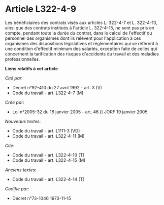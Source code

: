 # Article L322-4-9

Les bénéficiaires des contrats visés aux articles L. 322-4-7 et L. 322-4-10, ainsi que des contrats institués à l'article L.
322-4-15, ne sont pas pris en compte, pendant toute la durée du contrat, dans le calcul de l'effectif du personnel des
organismes dont ils relèvent pour l'application à ces organismes des dispositions législatives et réglementaires qui se
réfèrent à une condition d'effectif minimum des salariés, exception faite de celles qui concernent la tarification des
risques d'accidents du travail et des maladies professionnelles.

**Liens relatifs à cet article**

_Cité par_:

  - Décret n°92-410 du 27 avril 1992 - art. 3 (V)
  - Code du travail - art. L322-4-7 (M)

_Créé par_:

  - Loi n°2005-32 du 18 janvier 2005 - art. 46 () JORF 19 janvier 2005

_Nouveaux textes_:

  - Code du travail - art. L1111-3 (VD)
  - Code du travail - art. L322-4-11 (M)

_Cite_:

  - Code du travail - art. L322-4-10 (T)
  - Code du travail - art. L322-4-15 (M)

_Anciens textes_:

  - Code du travail - art. L322-4-14 (T)

_Codifié par_:

  - Décret n°73-1046 1973-11-15
